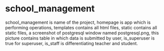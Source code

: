 # school_management
school_management is name of the project,
homepage is app which is performing operations,
templates contains all html files,
static contains all static files,
a screenshot of postgresql window named postgresql.png,
this picture contains table in which data is submitted by user,
is_superuser is true for superuser,
is_staff is  differentiating teacher and student.
